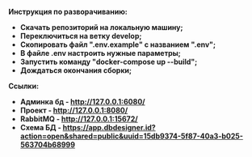 <b>Инструкция по разворачиванию:<b/>
<ul>
    <li>
        Скачать репозиторий на локальную машину;
    </li>
    <li>
        Переключиться на ветку develop;
    </li>
    <li>
        Скопировать файл ".env.example" с названием ".env";
    </li>
    <li>
        В файле .env настроить нужные параметры;
    </li>
    <li>
        Запустить команду "docker-compose up --build";
    </li>
    <li>
        Дождаться окончания сборки;
    </li>
</ul>
<b>Ссылки:<b/>
<ul>
    <li>
       Админка бд - <a href="http://127.0.0.1:6080/">http://127.0.0.1:6080/</a>
    </li>
    <li>
       Проект - <a href="http://127.0.0.1:8080/">http://127.0.0.1:8080/</a>
    </li>
    <li>
       RabbitMQ - <a href="http://127.0.0.1:15672/">http://127.0.0.1:15672/</a>
    </li>
    <li>
        Схема БД - <a href="https://app.dbdesigner.id?action=open&shared=public&uuid=15db9374-5f87-40a3-b025-563704b68999">https://app.dbdesigner.id?action=open&shared=public&uuid=15db9374-5f87-40a3-b025-563704b68999</a>
    </li>
</ul>

